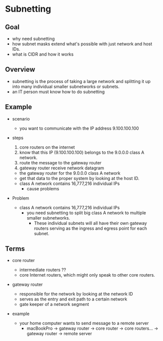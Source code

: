 # Subnetting

## Goal
* why need subnetting
* how subnet masks extend what's possible with just network and host IDs.
* what is CIDR and how it works

## Overview
*  subnetting is the process of taking a large network and splitting it up into many individual smaller subnetworks or subnets.
* an IT person must know how to do subnetting


## Example
* scenario
  * you want to communicate with the IP address 9.100.100.100

* steps
  1. core routers on the internet
    1. know that this IP (9.100.100.100) belongs to the 9.0.0.0 class A network.
    2. route the message to the gateway router
  2. gateway router receive network datagram
    * the gateway router for the 9.0.0.0 class A network
    * get that data to the proper system by looking at the host ID.
    * class A network contains 16,777,216 individual IPs
      * cause problems
* Problem
  * class A network contains 16,777,216 individual IPs
    * you need subnetting to split big class A network to multiple smaller subnetworks.
      * These individual subnets will all have their own gateway routers serving as the ingress and egress point for each subnet.


## Terms

* core router
  * intermediate routers ??
  * core Internet routers, which might only speak to other core routers.
* gateway router
  * responsible for the network by looking at the network ID
  * serves as the entry and exit path to a certain network
  * gate keeper of a network segment

* example
  * your home computer wants to send message to a remote server
    * macBookPro -> gateway router -> core router -> core routers... -> gateway router -> remote server
